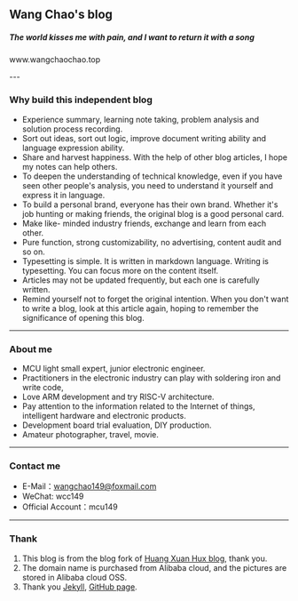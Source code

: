 <h2 style = "text align: left" > Wang Chao's blog </h2>
<h5 style = "text align: left" > The world kisses me with pain, and I want to return it with a song </h5>
<p align="left"> www.wangchaochao.top </p>
---

### Why build this independent blog

- Experience summary, learning note taking, problem analysis and solution process recording.
- Sort out ideas, sort out logic, improve document writing ability and language expression ability.
- Share and harvest happiness. With the help of other blog articles, I hope my notes can help others.
- To deepen the understanding of technical knowledge, even if you have seen other people's analysis, you need to understand it yourself and express it in language.
- To build a personal brand, everyone has their own brand. Whether it's job hunting or making friends, the original blog is a good personal card.
- Make like- minded industry friends, exchange and learn from each other.
- Pure function, strong customizability, no advertising, content audit and so on.
- Typesetting is simple. It is written in markdown language. Writing is typesetting. You can focus more on the content itself.
- Articles may not be updated frequently, but each one is carefully written.
- Remind yourself not to forget the original intention. When you don't want to write a blog, look at this article again, hoping to remember the significance of opening this blog.

---

### About me

- MCU light small expert, junior electronic engineer.
- Practitioners in the electronic industry can play with soldering iron and write code,
- Love ARM development and try RISC-V architecture.
- Pay attention to the information related to the Internet of things, intelligent hardware and electronic products.
- Development board trial evaluation, DIY production.
- Amateur photographer, travel, movie.

---

### Contact me

- E-Mail：wangchao149@foxmail.com
- WeChat: wcc149
- Official Account：mcu149

---

### Thank 

1. This blog is from the blog fork of [Huang Xuan Hux blog](http://huangxuan.me/), thank you.
2. The domain name is purchased from Alibaba cloud, and the pictures are stored in Alibaba cloud OSS.
3. Thank you [Jekyll](http://jekyllcn.com/), [GitHub page](https://pages.github.com/).